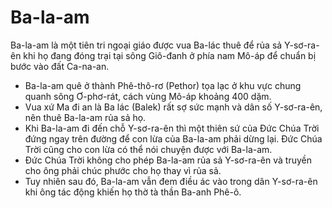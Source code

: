 # Ba-la-am

Ba-la-am là một tiên tri ngoại giáo được vua Ba-lác thuê để rủa sả Y-sơ-ra-ên khi họ đang đóng trại tại sông Giô-đanh ở phía nam Mô-áp để chuẩn bị bước vào đất Ca-na-an. 
- Ba-la-am quê ở thành Phê-thô-rơ (Pethor) tọa lạc ở khu vực chung quanh sông Ơ-phơ-rát, cách vùng Mô-áp khoảng 400 dặm.   
- Vua xứ Ma đi an là Ba lác (Balek) rất sợ sức mạnh và dân số Y-sơ-ra-ên, nên thuê Ba-la-am rủa sả họ.
- Khi Ba-la-am đi đến chỗ Y-sơ-ra-ên thì một thiên sứ của Đức Chúa Trời đứng ngay trên đường để con lừa của Ba-la-am phải dừng lại. Đức Chúa Trời cũng cho con lừa có thể nói chuyện được với Ba-la-am. 
- Đức Chúa Trời không cho phép Ba-la-am rủa sả Y-sơ-ra-ên và truyền cho ông phải chúc phước cho họ thay vì rủa sả.
- Tuy nhiên sau đó, Ba-la-am vẫn đem điều ác vào trong dân Y-sơ-ra-ên khi ông tác động khiến họ thờ tà thần Ba-anh Phê-ô.


